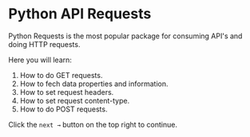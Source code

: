 # Python API Requests 
 
Python Requests is the most popular package for consuming API's and doing HTTP requests.

Here you will learn:

1. How to do GET requests.
2. How to fech data properties and information.
3. How to set request headers.
4. How to set request content-type.
5. How to do POST requests.

Click the `next →` button on the top right to continue.